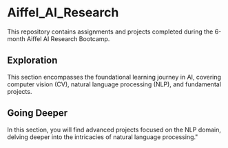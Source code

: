 # Aiffel_AI_Research
This repository contains assignments and projects completed during the 6-month Aiffel AI Research Bootcamp.

## Exploration
This section encompasses the foundational learning journey in AI, covering computer vision (CV), natural language processing (NLP), and fundamental projects.

## Going Deeper
In this section, you will find advanced projects focused on the NLP domain, delving deeper into the intricacies of natural language processing."
